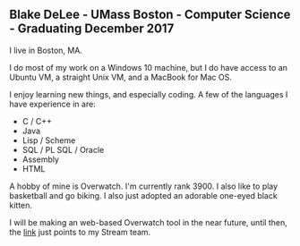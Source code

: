 ## Blake DeLee - UMass Boston - Computer Science - Graduating December 2017
I live in Boston, MA.

I do most of my work on a Windows 10 machine, but I do have access to an Ubuntu VM, a straight Unix VM, and a MacBook for Mac OS.

I enjoy learning new things, and especially coding.  A few of the languages I have experience in are:

* C / C++  
* Java  
* Lisp / Scheme  
* SQL / PL SQL / Oracle  
* Assembly  
* HTML

A hobby of mine is Overwatch.  I'm currently rank 3900.  I also like to play basketball and go biking.  I also just adopted an adorable one-eyed black kitten.

I will be making an web-based Overwatch tool in the near future, until then, the [link](http://counter.watch) just points to my Stream team.
